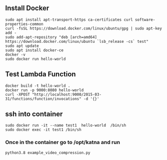 ## Install Docker

```
sudo apt install apt-transport-https ca-certificates curl software-properties-common 
curl -fsSL https://download.docker.com/linux/ubuntu/gpg | sudo apt-key add - 
sudo add-apt-repository "deb [arch=amd64] https://download.docker.com/linux/ubuntu `lsb_release -cs` test" 
sudo apt update 
sudo apt install docker-ce 
docker -v 
sudo docker run hello-world 
```

## Test Lambda Function

```
docker build -t hello-world . 
docker run -p 9000:8080 hello-world 
curl -XPOST "http://localhost:9000/2015-03-31/functions/function/invocations" -d '{}'
```

## ssh into container
```
sudo docker run -it --name test1  hello-world  /bin/sh
sudo docker exec -it test1 /bin/sh
```

### Once in the container go to /opt/katna and run
```
python3.8 example_video_compression.py
```
